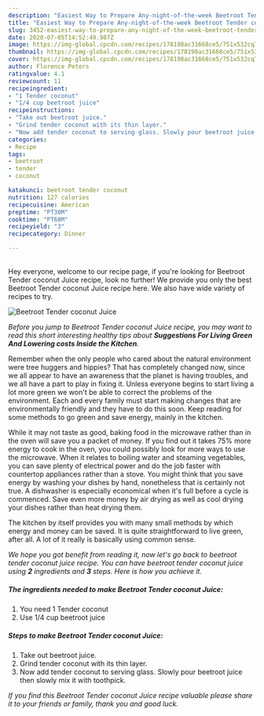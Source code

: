 ```yaml
---
description: "Easiest Way to Prepare Any-night-of-the-week Beetroot Tender coconut Juice"
title: "Easiest Way to Prepare Any-night-of-the-week Beetroot Tender coconut Juice"
slug: 3452-easiest-way-to-prepare-any-night-of-the-week-beetroot-tender-coconut-juice
date: 2020-07-05T14:52:49.987Z
image: https://img-global.cpcdn.com/recipes/178198ac31668ce5/751x532cq70/beetroot-tender-coconut-juice-recipe-main-photo.jpg
thumbnail: https://img-global.cpcdn.com/recipes/178198ac31668ce5/751x532cq70/beetroot-tender-coconut-juice-recipe-main-photo.jpg
cover: https://img-global.cpcdn.com/recipes/178198ac31668ce5/751x532cq70/beetroot-tender-coconut-juice-recipe-main-photo.jpg
author: Florence Peters
ratingvalue: 4.1
reviewcount: 11
recipeingredient:
- "1 Tender coconut"
- "1/4 cup beetroot juice"
recipeinstructions:
- "Take out beetroot juice."
- "Grind tender coconut with its thin layer."
- "Now add tender coconut to serving glass. Slowly pour beetroot juice then slowly mix it with toothpick."
categories:
- Recipe
tags:
- beetroot
- tender
- coconut

katakunci: beetroot tender coconut 
nutrition: 127 calories
recipecuisine: American
preptime: "PT30M"
cooktime: "PT60M"
recipeyield: "3"
recipecategory: Dinner

---
```

<br>
Hey everyone, welcome to our recipe page, if you're looking for Beetroot Tender coconut Juice recipe, look no further! We provide you only the best Beetroot Tender coconut Juice recipe here. We also have wide variety of recipes to try.
<br>


![Beetroot Tender coconut Juice](https://img-global.cpcdn.com/recipes/178198ac31668ce5/751x532cq70/beetroot-tender-coconut-juice-recipe-main-photo.jpg)

<i>Before you jump to Beetroot Tender coconut Juice recipe, you may want to read this short interesting healthy tips about 
<strong>Suggestions For Living Green And Lowering costs Inside the Kitchen</strong>.</i>
</br>

Remember when the only people who cared about the natural environment were tree huggers and hippies? That has completely changed now, since we all appear to have an awareness that the planet is having troubles, and we all have a part to play in fixing it. Unless everyone begins to start living a lot more green we won't be able to correct the problems of the environment. Each and every family must start making changes that are environmentally friendly and they have to do this soon. Keep reading for some methods to go green and save energy, mainly in the kitchen.

While it may not taste as good, baking food in the microwave rather than in the oven will save you a packet of money. If you find out it takes 75% more energy to cook in the oven, you could possibly look for more ways to use the microwave. When it relates to boiling water and steaming vegetables, you can save plenty of electrical power and do the job faster with countertop appliances rather than a stove. You might think that you save energy by washing your dishes by hand, nonetheless that is certainly not true. A dishwasher is especially economical when it's full before a cycle is commenced. Save even more money by air drying as well as cool drying your dishes rather than heat drying them.

The kitchen by itself provides you with many small methods by which energy and money can be saved. It is quite straightforward to live green, after all. A lot of it really is basically using common sense.


<i>We hope you got benefit from reading it, now let's go back to beetroot tender coconut juice recipe. You can have beetroot tender coconut juice using <strong>2</strong> ingredients and <strong>3</strong> steps. Here is how you achieve it.
</i>

##### The ingredients needed to make Beetroot Tender coconut Juice:

1. You need 1 Tender coconut
1. Use 1/4 cup beetroot juice


##### Steps to make Beetroot Tender coconut Juice:

1. Take out beetroot juice.
1. Grind tender coconut with its thin layer.
1. Now add tender coconut to serving glass. Slowly pour beetroot juice then slowly mix it with toothpick.


<i>If you find this Beetroot Tender coconut Juice recipe valuable please share it to your friends or family, thank you and good luck.</i>
